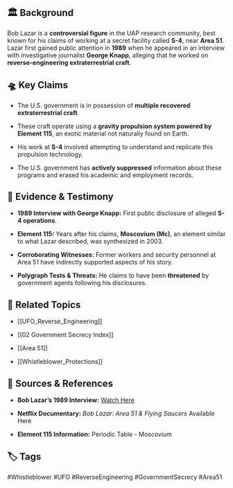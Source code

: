 ## 🏛 Background

Bob Lazar is a **controversial figure** in the UAP research community, best known for his claims of working at a secret facility called **S-4**, near **Area 51**. Lazar first gained public attention in **1989** when he appeared in an interview with investigative journalist **George Knapp**, alleging that he worked on **reverse-engineering extraterrestrial craft**.

## 🛸 Key Claims

- The U.S. government is in possession of **multiple recovered extraterrestrial craft**.
    
- These craft operate using a **gravity propulsion system powered by Element 115**, an exotic material not naturally found on Earth.
    
- His work at **S-4** involved attempting to understand and replicate this propulsion technology.
    
- The U.S. government has **actively suppressed** information about these programs and erased his academic and employment records.
    

## 📜 Evidence & Testimony

- **1989 Interview with George Knapp:** First public disclosure of alleged **S-4 operations**.
    
- **Element 115:** Years after his claims, **Moscovium (Mc)**, an element similar to what Lazar described, was synthesized in 2003.
    
- **Corroborating Witnesses:** Former workers and security personnel at Area 51 have indirectly supported aspects of his story.
    
- **Polygraph Tests & Threats:** He claims to have been **threatened** by government agents following his disclosures.
    

## 🔗 Related Topics

- [[UFO_Reverse_Engineering]]
    
- [[02 Government Secrecy Index]]
    
- [[Area 51]]
    
- [[Whistleblower_Protections]]
    

## 📂 Sources & References

- **Bob Lazar’s 1989 Interview:** [Watch Here](https://www.youtube.com/watch?v=ow9OupVZmxA)
    
- **Netflix Documentary:** _Bob Lazar: Area 51 & Flying Saucers_ Available Here
    
- **Element 115 Information:** Periodic Table - Moscovium
    

## 🏷 Tags

#Whistleblower #UFO #ReverseEngineering #GovernmentSecrecy #Area51